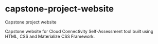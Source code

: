 # capstone-project-website
Capstone project website

Capstone website for Cloud Connectivity Self-Assessment tool built using HTML, CSS and Materialize CSS Framework.
